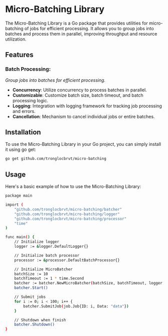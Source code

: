# Micro-Batching Library
The Micro-Batching Library is a Go package that provides utilities for micro-batching of jobs for efficient processing. It allows you to group jobs into batches and process them in parallel, improving throughput and resource utilization.

## Features
### Batch Processing:
_Group jobs into batches for efficient processing._
- **Concurrency**: Utilize concurrency to process batches in parallel.
- **Customizable**: Customize batch size, batch timeout, and batch processing logic.
- **Logging**: Integration with logging framework for tracking job processing and errors.
- **Cancellation**: Mechanism to cancel individual jobs or entire batches.
## Installation
To use the Micro-Batching Library in your Go project, you can simply install it using go get:
```bash
go get github.com/tronglocbrvt/micro-batching
```

## Usage
Here's a basic example of how to use the Micro-Batching Library:
```bash
package main

import (
    "github.com/tronglocbrvt/micro-batching/batcher"
    "github.com/tronglocbrvt/micro-batching/logger"
    "github.com/tronglocbrvt/micro-batching/processor"
    "time"
)

func main() {
    // Initialize logger
    logger := &logger.DefaultLogger{}

    // Initialize batch processor
    processor := &processor.DefaultBatchProcessor{}

    // Initialize MicroBatcher
    batchSize := 10
    batchTimeout := 1 * time.Second
    batcher := batcher.NewMicroBatcher(batchSize, batchTimeout, logger, processor)
    batcher.Start()

    // Submit jobs
    for i := 0; i < 100; i++ {
        batcher.SubmitJob(job.Job{ID: i, Data: "data"})
    }

    // Shutdown when finish
    batcher.Shutdown()
}
```